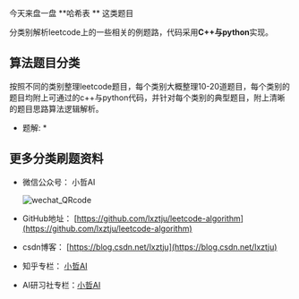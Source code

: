 ﻿今天来盘一盘 **哈希表 ** 这类题目



分类别解析leetcode上的一些相关的例题路，代码采用**C++与python**实现。



## 算法题目分类

按照不同的类别整理leetcode题目，每个类别大概整理10-20道题目，每个类别的题目均附上可通过的c++与python代码，并针对每个类别的典型题目，附上清晰的题目思路算法逻辑解析。



* 题解:
	* 







## 更多分类刷题资料

* 微信公众号： 小哲AI

  ![wechat_QRcode](https://img-blog.csdnimg.cn/20210104185413204.jpg)

* GitHub地址： [https://github.com/lxztju/leetcode-algorithm](https://github.com/lxztju/leetcode-algorithm)
* csdn博客： [https://blog.csdn.net/lxztju](https://blog.csdn.net/lxztju)
* 知乎专栏： [小哲AI](https://www.zhihu.com/column/c_1101089619118026752)
* AI研习社专栏：[小哲AI](https://www.yanxishe.com/column/109)

